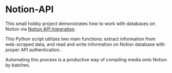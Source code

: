 # Notion-API

This small hobby project demonstrates how to work with databases on Notion via [Notion API Integration](https://developers.notion.com/reference/intro).

This Python script utilizes two main functions: extract information from web-scraped data, and read and write information on Notion database with proper API authentication.

Automating this process is a productive way of compiling media onto Notion by batches.
